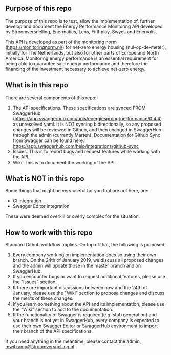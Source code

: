 ## Purpose of this repo
The purpose of this repo is to test, allow the implementation of, further develop and document the Energy Performance Monitoring API developed by Stroomversnelling, Enermatics, Lens, Fifthplay, Swycs and Enervalis. 

This API is developed as part of the monitoring norm (https://monitoringnorm.nl/) for net-zero energy housing (nul-op-de-meter), initially for The Netherlands, but also for other parts of Europe and North America. Monitoring energy performance is an essential requirement for being able to guarantee said energy performance and therefore the financing of the investment necessary to achieve net-zero energy.

## What is in this repo
There are several components of this repo:

1. The API specifications. These specifications are synced FROM SwaggerHub (https://app.swaggerhub.com/apis/energiesprong/performance/0.4.4) as unresolved yaml. It is NOT syncing bidirectionally, so any proposed changes will be reviewed in Github, and then changed in SwaggerHub through the admin (currently Marten). Documentation for Github Sync from Swagger can be found here: https://app.swaggerhub.com/help/integrations/github-sync
2. Issues. This is to report bugs and request features while working with the API.
3. Wiki. This is to document the working of the API.  

## What is NOT in this repo  
Some things that might be very useful for you that are not here, are:

- CI integration
- Swagger Editor integration

These were deemed overkill or overly complex for the situation.  

## How to work with this repo 
Standard Github workflow applies. On top of that, the following is proposed:

1. Every company working on implementation does so using their own branch. On the 24th of January 2019, we discuss all proposed changes and the admin will update those in the master branch and on SwaggerHub.  
2. If you encounter bugs or want to request additional features, please use the "Issues" section.  
3. If there are important discussions between now and the 24th of January, please use the "Wiki" section to propose changes and discuss the merits of these changes.  
4. If you learn something about the API and its implementation, please use the "Wiki" section to add to the documentation.  
5. If the functionality of Swagger is required (e.g. stub generation) and your branch is not yet in SwaggerHub, every company is expected to use their own Swagger Editor or SwaggerHub environment to import their branch of the API specifications.  

If you need anything in the meantime, please contact the admin, mwitkamp@stroomversnelling.nl.  

